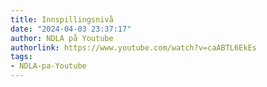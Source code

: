 ```yaml
---
title: Innspillingsnivå
date: "2024-04-03 23:37:17"
author: NDLA på Youtube
authorlink: https://www.youtube.com/watch?v=caABTL6EkEs
tags:
- NDLA-pa-Youtube
---
```

